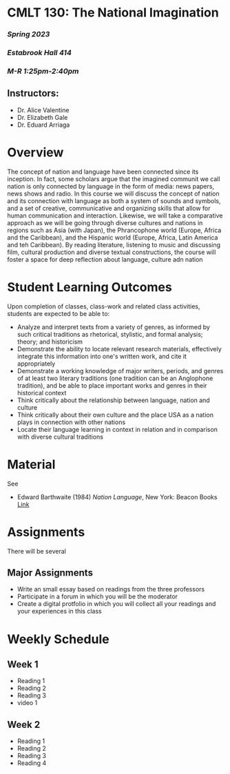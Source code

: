 # CMLT 130: The National Imagination

### *Spring 2023*
### *Estabrook Hall 414*
### *M-R 1:25pm-2:40pm*

## Instructors:

- Dr. Alice Valentine
- Dr. Elizabeth Gale
- Dr. Eduard Arriaga


# Overview

The concept of nation and language have been connected since its inception. In fact, some scholars argue that the imagined communit we call nation is only connected by language in the form of media: news papers, news shows and radio. In this course we will discuss the concept of nation and its connection with language as both a system of sounds and symbols, and a set of creative, communicative and organizing skills that allow for human communication and interaction. Likewise, we will take a comparative approach as we will be going through diverse cultures and nations in regions such as Asia (with Japan), the Phrancophone world (Europe, Africa and the Caribbean), and the Hispanic world (Europe, Africa, Latin America and teh Caribbean). By reading literature, listening to music and discussing film, cultural production and diverse textual constructions, the course will foster a space for deep reflection about language, culture adn nation

# Student Learning Outcomes

Upon completion of classes, class-work and related class activities, students are expected to be able to: 

- Analyze and interpret texts from a variety of genres, as informed by such critical traditions as rhetorical, stylistic, and formal analysis; theory; and historicism
- Demonstrate the ability to locate relevant research materials, effectively integrate this information into one's written work, and cite it appropriately
- Demonstrate a working knowledge of major writers, periods, and genres of at least two literary traditions (one tradition can be an Anglophone tradition), and be able to place important works and genres in their historical context
- Think critically about the relationship between language, nation and culture
- Think critically about their own culture and the place USA as a nation plays in connection with other nations
- Locate their language learning in context in relation and in comparison with diverse cultural traditions

# Material

See 
- Edward Barthwaite (1984) *Nation Language*, New York: Beacon Books [Link](https://web.uniroma1.it/seai/sites/default/files/E.K.Brathwaite,%20NATION%20LANGUAGE.pdf) 


# Assignments

There will be several

## Major Assignments
- Write an small essay based on readings from the three professors
- Participate in a forum in which you will be the moderator
- Create a digital protfolio in which you will collect all your readings and your experiences in this class

# Weekly Schedule

## Week 1
- Reading 1
- Reading 2
- Reading 3
- video 1

## Week 2
- Reading 1
- Reading 2
- Reading 3
- Reading 4


